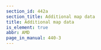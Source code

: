 ```yaml
---
section_id: 442a
section_title: Additional map data
title: Additional map data
is_element: true
abbr: AMD
page_in_manual: 440-3
---
```

